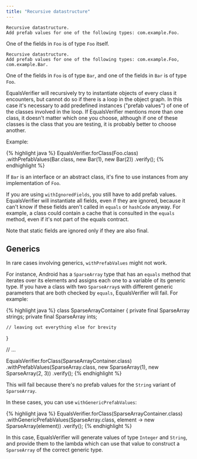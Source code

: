 ```yaml
---
title: "Recursive datastructure"
---
```

    Recursive datastructure.
    Add prefab values for one of the following types: com.example.Foo.

One of the fields in `Foo` is of type `Foo` itself.

    Recursive datastructure.
    Add prefab values for one of the following types: com.example.Foo, com.example.Bar.

One of the fields in `Foo` is of type `Bar`, and one of the fields in `Bar` is of type `Foo`.

EqualsVerifier will recursively try to instantiate objects of every class it encounters, but cannot do so if there is a loop in the object graph. In this case it's necessary to add predefined instances ("prefab values") of one of the classes involved in the loop. If EqualsVerifier mentions more than one class, it doesn't matter which one you choose, although if one of these classes is the class that you are testing, it is probably better to choose another.

Example:

{% highlight java %}
EqualsVerifier.forClass(Foo.class)
    .withPrefabValues(Bar.class, new Bar(1), new Bar(2))
    .verify();
{% endhighlight %}

If `Bar` is an interface or an abstract class, it's fine to use instances from any implementation of `Foo`.

If you are using `withIgnoredFields`, you still have to add prefab values. EqualsVerifier will instantiate all fields, even if they are ignored, because it can't know if these fields aren't called in `equals` or `hashCode` anyway. For example, a class could contain a cache that is consulted in the `equals` method, even if it's not part of the equals contract.

Note that static fields are ignored only if they are also final.

<a name="generics"></a>

Generics
--------
In rare cases involving generics, `withPrefabValues` might not work.

For instance, Android has a `SparseArray` type that has an `equals` method that iterates over its elements and assigns each one to a variable of its generic type. If you have a class with two `SparseArray`s with different generic parameters that are both checked by `equals`, EqualsVerifier will fail. For example:

{% highlight java %}
class SparseArrayContainer {
    private final SparseArray<String> strings;
    private final SparseArray<Integer> ints;

    // leaving out everything else for brevity
}

// ...

EqualsVerifier.forClass(SparseArrayContainer.class)
    .withPrefabValues(SparseArray.class, new SparseArray(1), new SparseArray(2, 3))
    .verify();
{% endhighlight %}

This will fail because there's no prefab values for the `String` variant of `SparseArray`.

In these cases, you can use `withGenericPrefabValues`:

{% highlight java %}
EqualsVerifier.forClass(SparseArrayContainer.class)
    .withGenericPrefabValues(SparseArray.class, element -> new SparseArray(element))
    .verify();
{% endhighlight %}

In this case, EqualsVerifier will generate values of type `Integer` and `String`, and provide them to the lambda which can use that value to construct a `SparseArray` of the correct generic type.

